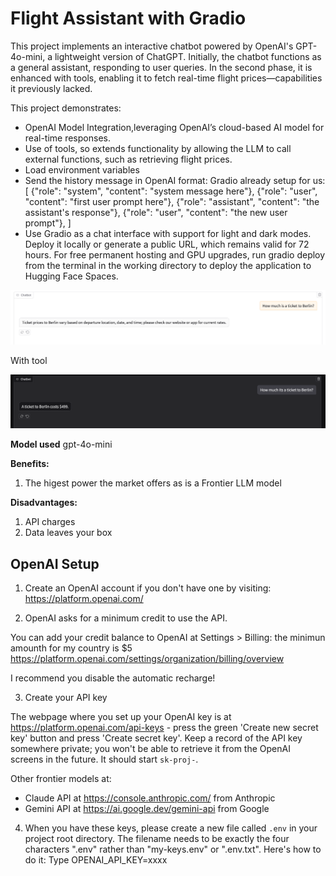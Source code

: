 
# Flight Assistant with Gradio
This project implements an interactive chatbot powered by OpenAI's GPT-4o-mini, a lightweight version of ChatGPT. Initially, the chatbot functions as a general assistant, responding to user queries. In the second phase, it is enhanced with tools, enabling it to fetch real-time flight prices—capabilities it previously lacked.

This project demonstrates:
- OpenAI Model Integration,leveraging OpenAI’s cloud-based AI model for real-time responses.
- Use of tools, so extends functionality by allowing the LLM to call external functions, such as retrieving flight prices.
- Load environment variables
- Send the history message in OpenAI format: Gradio already setup for us: 
[
    {"role": "system", "content": "system message here"},
    {"role": "user", "content": "first user prompt here"},
    {"role": "assistant", "content": "the assistant's response"},
    {"role": "user", "content": "the new user prompt"},
]
- Use Gradio as a chat interface with support for light and dark modes. Deploy it locally or generate a public URL, which remains valid for 72 hours. For free permanent hosting and GPU upgrades, run gradio deploy from the terminal in the working directory to deploy the application to Hugging Face Spaces.


![Chatbot Preview](gradioUI.png)

With tool

![Chatbot Preview2](gradioUITools.png)

**Model used**
gpt-4o-mini

**Benefits:**
1. The higest power the market offers as is a Frontier LLM model

**Disadvantages:**
1. API charges
2. Data leaves your box

## OpenAI Setup

1. Create an OpenAI account if you don't have one by visiting:
https://platform.openai.com/

2. OpenAI asks for a minimum credit to use the API. 

You can add your credit balance to OpenAI at Settings > Billing:  the minimun amounth for my country is $5
https://platform.openai.com/settings/organization/billing/overview

I recommend you disable the automatic recharge!

3. Create your API key

The webpage where you set up your OpenAI key is at https://platform.openai.com/api-keys - press the green 'Create new secret key' button and press 'Create secret key'. Keep a record of the API key somewhere private; you won't be able to retrieve it from the OpenAI screens in the future. It should start `sk-proj-`.

Other frontier models at:
- Claude API at https://console.anthropic.com/ from Anthropic
- Gemini API at https://ai.google.dev/gemini-api from Google


4. When you have these keys, please create a new file called `.env` in your project root directory. The filename needs to be exactly the four characters ".env" rather than "my-keys.env" or ".env.txt". Here's how to do it:
Type OPENAI_API_KEY=xxxx


